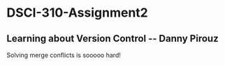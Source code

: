 # DSCI-310-Assignment2
## Learning about Version Control -- Danny Pirouz
Solving merge conflicts is sooooo hard!
